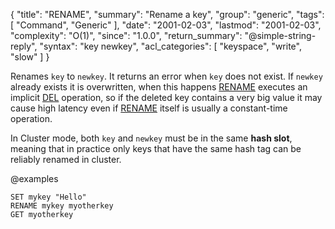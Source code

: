 {
  "title": "RENAME",
  "summary": "Rename a key",
  "group": "generic",
  "tags": [
    "Command",
    "Generic"
  ],
  "date": "2001-02-03",
  "lastmod": "2001-02-03",
  "complexity": "O(1)",
  "since": "1.0.0",
  "return_summary": "@simple-string-reply",
  "syntax": "key newkey",
  "acl_categories": [
    "keyspace",
    "write",
    "slow"
  ]
}

Renames `key` to `newkey`.
It returns an error when `key` does not exist.
If `newkey` already exists it is overwritten, when this happens [RENAME](/commands/rename) executes an implicit [DEL](/commands/del) operation, so if the deleted key contains a very big value it may cause high latency even if [RENAME](/commands/rename) itself is usually a constant-time operation.

In Cluster mode, both `key` and `newkey` must be in the same **hash slot**, meaning that in practice only keys that have the same hash tag can be reliably renamed in cluster.

@examples

```cli
SET mykey "Hello"
RENAME mykey myotherkey
GET myotherkey
```

